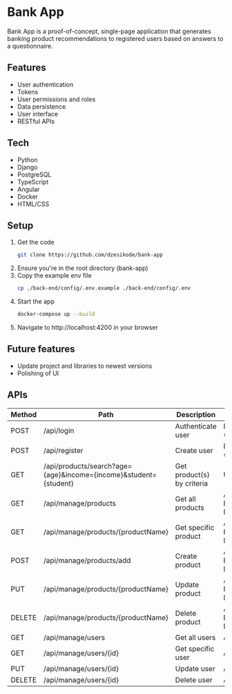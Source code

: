 # Bank App

Bank App is a proof-of-concept, single-page application that generates banking product recommendations to registered users based on answers to a questionnaire.

## Features
* User authentication
* Tokens
* User permissions and roles
* Data persistence
* User interface
* RESTful APIs

## Tech
* Python
* Django
* PostgreSQL
* TypeScript
* Angular
* Docker
* HTML/CSS

## Setup
1. Get the code
   ```sh
   git clone https://github.com/dzesikode/bank-app
   ```
2. Ensure you're in the root directory (bank-app)
3. Copy the example env file
   ```sh
   cp ./back-end/config/.env.example ./back-end/config/.env
   ```
4. Start the app
   ```sh
   docker-compose up --build
   ```
5. Navigate to http://localhost:4200 in your browser

## Future features
* Update project and libraries to newest versions
* Polishing of UI

## APIs

Method | Path | Description | User Role
--- | --- | --- | ---
POST | /api/login | Authenticate user | None (Anonymous)
POST | /api/register | Create user | None (Anonymous)
GET | /api/products/search?age={age}&income={income}&student={student} | Get product(s) by criteria | User
GET | /api/manage/products | Get all products | Admin, Product Manager
GET | /api/manage/products/{productName} | Get specific product | Admin, Product Manager
POST | /api/manage/products/add | Create product | Admin, Product Manager
PUT | /api/manage/products/{productName} | Update product | Admin, Product Manager
DELETE | /api/manage/products/{productName} | Delete product | Admin, Product Manager
GET | /api/manage/users | Get all users | Admin
GET | /api/manage/users/{id} | Get specific user | Admin
PUT | /api/manage/users/{id} | Update user | Admin
DELETE | /api/manage/users/{id} | Delete user | Admin


